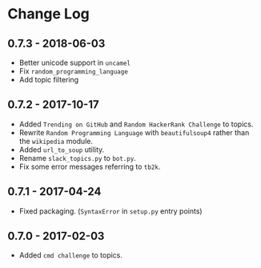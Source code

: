 # Change Log

## 0.7.3 - 2018-06-03
- Better unicode support in `uncamel`
- Fix `random_programming_language`
- Add topic filtering

## 0.7.2 - 2017-10-17
- Added `Trending on GitHub` and `Random HackerRank Challenge` to topics.
- Rewrite `Random Programming Language` with `beautifulsoup4` rather than
  the `wikipedia` module.
- Added `url_to_soup` utility.
- Rename `slack_topics.py` to `bot.py`.
- Fix some error messages referring to `tb2k`.

## 0.7.1 - 2017-04-24
- Fixed packaging. (`SyntaxError` in `setup.py` entry points)

## 0.7.0 - 2017-02-03
- Added `cmd challenge` to topics.
